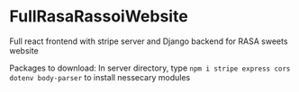 # FullRasaRassoiWebsite
Full react frontend with stripe server and Django backend for RASA sweets website

Packages to download:
In server directory, type ```npm i stripe express cors dotenv body-parser``` to install nessecary modules
